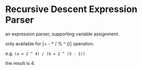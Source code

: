 # Recursive Descent Expression Parser

an expression parser, supporting variable assignment.

only available for [+ - * / % ^ ()] operation.

e.g.
`(a = 2 ^ 4) / (b = 2 ^ (3 - 1))`

the result is 4.
